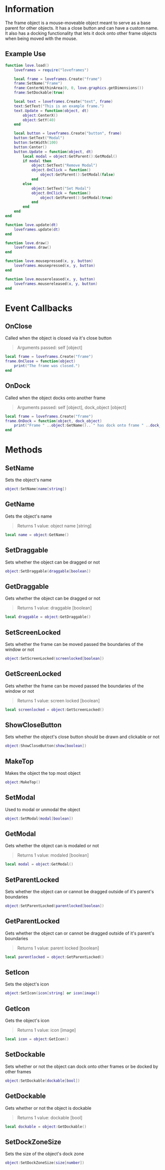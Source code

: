 # Information

The frame object is a mouse-moveable object meant to serve as a base parent for other objects. It has a close button and can have a custom name. It also has a docking functionality that lets it dock onto other frame objects when being moved with the mouse.

## Example Use
```lua
function love.load()
    loveframes = require("loveframes")

    local frame = loveframes.Create("frame")
    frame:SetName("Frame")
    frame:CenterWithinArea(0, 0, love.graphics.getDimensions())
    frame:SetDockable(true)

    local text = loveframes.Create("text", frame)
    text:SetText("This is an example frame.")
    text.Update = function(object, dt)
        object:CenterX()
        object:SetY(40)
    end

    local button = loveframes.Create("button", frame)
    button:SetText("Modal")
    button:SetWidth(100)
    button:Center()
    button.Update = function(object, dt)
        local modal = object:GetParent():GetModal()
        if modal then
            object:SetText("Remove Modal")
            object.OnClick = function()
                object:GetParent():SetModal(false)
            end
        else
            object:SetText("Set Modal")
            object.OnClick = function()
                object:GetParent():SetModal(true)
            end
        end
    end
end

function love.update(dt)
    loveframes.update(dt)
end

function love.draw()
    loveframes.draw()
end

function love.mousepressed(x, y, button)
    loveframes.mousepressed(x, y, button)
end

function love.mousereleased(x, y, button)
    loveframes.mousereleased(x, y, button)
end
```

# Event Callbacks

## OnClose
Called when the object is closed via it's close button 

> Arguments passed: self [object]

```lua
local frame = loveframes.Create("frame")
frame.OnClose = function(object)
    print("The frame was closed.")
end
```

## OnDock
Called when the object docks onto another frame 

> Arguments passed: self [object], dock_object [object]

```lua
local frame = loveframes.Create("frame")
frame.OnDock = function(object, dock_object)
    print("Frame " ..object:GetName().. " has dock onto frame " ..dock_object:GetName().. ".")
end
```

# Methods
## SetName
Sets the object's name

```lua
object:SetName(name[string])
```

## GetName
Gets the object's name 

> Returns 1 value: object name [string]

```lua
local name = object:GetName()
```

## SetDraggable
Sets whether the object can be dragged or not

```lua
object:SetDraggable(draggable[boolean])
```

## GetDraggable
Gets whether the object can be dragged or not 

> Returns 1 value: draggable [boolean]

```lua
local draggable = object:GetDraggable()
```

## SetScreenLocked
Sets whether the frame can be moved passed the boundaries of the window or not

```lua
object:SetScreenLocked(screenlocked[boolean])
```

## GetScreenLocked
Gets whether the frame can be moved passed the boundaries of the window or not 

> Returns 1 value: screen locked [boolean]

```lua
local screenlocked = object:GetScreenLocked()
```

## ShowCloseButton
Sets whether the object's close button should be drawn and clickable or not

```lua
object:ShowCloseButton(show[boolean])
```

## MakeTop
Makes the object the top most object

```lua
object:MakeTop()
```

## SetModal
Used to modal or unmodal the object

```lua
object:SetModal(modal[boolean])
```

## GetModal
Gets whether the object can is modaled or not 

> Returns 1 value: modaled [boolean]

```lua
local modal = object:GetModal()
```

## SetParentLocked
Sets whether the object can or cannot be dragged outside of it's parent's boundaries

```lua 
object:SetParentLocked(parentlocked[boolean])
```

## GetParentLocked
Gets whether the object can or cannot be dragged outside of it's parent's boundaries 

> Returns 1 value: parent locked [boolean]

```lua
local parentlocked = object:GetParentLocked()
```
## SetIcon
Sets the object's icon

```lua
object:SetIcon(icon[string] or icon[image])
```

## GetIcon
Gets the object's icon 

> Returns 1 value: icon [image]

```lua
local icon = object:GetIcon()
```
## SetDockable
Sets whether or not the object can dock onto other frames or be docked by other frames

```lua
object:SetDockable(dockable[bool])
```

## GetDockable
Gets whether or not the object is dockable 

> Returns 1 value: dockable [bool]

```lua
local dockable = object:GetDockable()
```

## SetDockZoneSize
Sets the size of the object's dock zone

```lua
object:SetDockZoneSize(size[number])
```